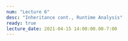 ```yaml
---
num: "Lecture 6"
desc: "Inheritance cont., Runtime Analysis"
ready: true
lecture_date: 2021-04-15 14:00:00.00-7:00
---
```

